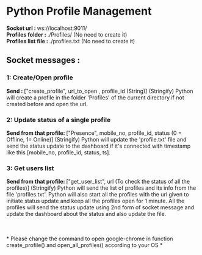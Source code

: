 <h1>Python Profile Management</h1>

<b>Socket url : </b> ws://localhost:9011/ <br>
<b>Profiles folder : </b> ./Profiles/ (No need to create it)<br> 
<b>Profiles list file : </b> ./profiles.txt (No need to create it)<br> 

<h2>Socket messages :</h2>

<h3>1: Create/Open profile</h3>
<b>Send : </b> ["create_profile", url_to_open , profile_id (String)] (Stringify)
Python will create a profile in the folder 'Profiles' of the current directory if not created before and open the url.

<h3>2: Update status of a single profile</h3>
<b>Send from that profile: </b> ["Presence", mobile_no, profile_id, status (0 = Offline, 1= Online)] (Stringify)
Python will update the 'profile.txt' file and send the status update to the dashboard if it's connected with timestamp like this [mobile_no, profile_id, status, ts].

<h3>3: Get users list</h3>
<b>Send from that profile: </b> ["get_user_list", url (To check the status of all the profiles)] (Stringify)
Python will send the list of profiles and its info from the file 'profiles.txt'. Python will also start all the profiles with the url given to initiate status update and keep all the profiles open for 1 minute. All the profiles will send the status update using 2nd form of socket message and update the dashboard about the status and also update the file.
<br><br><br>

<p>* Please change the command to open google-chrome in function create_profile() and open_all_profiles() according to your OS *</p>
